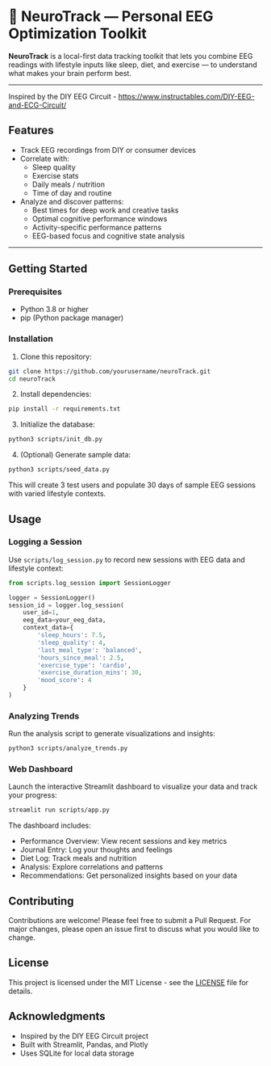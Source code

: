 # 🧠 NeuroTrack — Personal EEG Optimization Toolkit

**NeuroTrack** is a local-first data tracking toolkit that lets you combine EEG readings with lifestyle inputs like sleep, diet, and exercise — to understand what makes your brain perform best.

---

Inspired by the DIY EEG Circuit - https://www.instructables.com/DIY-EEG-and-ECG-Circuit/ 

## Features

- Track EEG recordings from DIY or consumer devices
- Correlate with:
  - Sleep quality
  - Exercise stats
  - Daily meals / nutrition
  - Time of day and routine
- Analyze and discover patterns:
  - Best times for deep work and creative tasks
  - Optimal cognitive performance windows
  - Activity-specific performance patterns
  - EEG-based focus and cognitive state analysis

---

## Getting Started

### Prerequisites
- Python 3.8 or higher
- pip (Python package manager)

### Installation
1. Clone this repository:
```bash
git clone https://github.com/yourusername/neuroTrack.git
cd neuroTrack
```

2. Install dependencies:
```bash
pip install -r requirements.txt
```

3. Initialize the database:
```bash
python3 scripts/init_db.py
```

4. (Optional) Generate sample data:
```bash
python3 scripts/seed_data.py
```
This will create 3 test users and populate 30 days of sample EEG sessions with varied lifestyle contexts.

## Usage

### Logging a Session
Use `scripts/log_session.py` to record new sessions with EEG data and lifestyle context:

```python
from scripts.log_session import SessionLogger

logger = SessionLogger()
session_id = logger.log_session(
    user_id=1,
    eeg_data=your_eeg_data,
    context_data={
        'sleep_hours': 7.5,
        'sleep_quality': 4,
        'last_meal_type': 'balanced',
        'hours_since_meal': 2.5,
        'exercise_type': 'cardio',
        'exercise_duration_mins': 30,
        'mood_score': 4
    }
)
```

### Analyzing Trends
Run the analysis script to generate visualizations and insights:

```bash
python3 scripts/analyze_trends.py
```

### Web Dashboard
Launch the interactive Streamlit dashboard to visualize your data and track your progress:

```bash
streamlit run scripts/app.py
```

The dashboard includes:
- Performance Overview: View recent sessions and key metrics
- Journal Entry: Log your thoughts and feelings
- Diet Log: Track meals and nutrition
- Analysis: Explore correlations and patterns
- Recommendations: Get personalized insights based on your data

## Contributing

Contributions are welcome! Please feel free to submit a Pull Request. For major changes, please open an issue first to discuss what you would like to change.

## License

This project is licensed under the MIT License - see the [LICENSE](LICENSE) file for details.

## Acknowledgments

- Inspired by the DIY EEG Circuit project
- Built with Streamlit, Pandas, and Plotly
- Uses SQLite for local data storage

